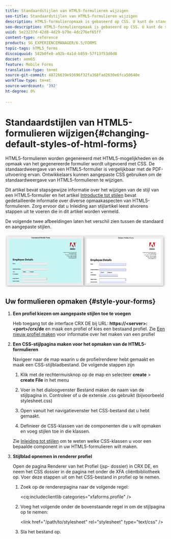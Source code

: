 ```yaml
---
title: Standaardstijlen van HTML5-formulieren wijzigen
seo-title: Standaardstijlen van HTML5-formulieren wijzigen
description: HTML5-formulieropmaak is gebaseerd op CSS. U kunt de standaardstijlen van het formulier wijzigen.
seo-description: HTML5-formulieropmaak is gebaseerd op CSS. U kunt de standaardstijlen van het formulier wijzigen.
uuid: 5e23237d-42d8-4d29-b79e-4dc276ef65ff
content-type: reference
products: SG_EXPERIENCEMANAGER/6.5/FORMS
topic-tags: hTML5_forms
discoiquuid: 582b0fe8-a92b-4a1d-b859-57f13f53d0d8
docset: aem65
feature: Mobile Forms
translation-type: tm+mt
source-git-commit: 48726639e93696f32fa368fad2630e6fca50640e
workflow-type: tm+mt
source-wordcount: '392'
ht-degree: 0%

---
```



# Standaardstijlen van HTML5-formulieren wijzigen{#changing-default-styles-of-html-forms}

HTML5-formulieren worden gegenereerd met HTML5-mogelijkheden en de opmaak van het gegenereerde formulier wordt uitgevoerd met CSS. De standaardweergave van een HTML5-formulier is vergelijkbaar met de PDF-uitvoering ervan. Ontwikkelaars kunnen aangepaste CSS gebruiken om de standaardweergave van HTML5-formulieren te wijzigen.

Dit artikel bevat stapsgewijze informatie over het wijzigen van de stijl van een HTML5-formulier en het artikel [Introductie tot stijlen](/help/forms/using/css-styles.md) bevat gedetailleerde informatie over diverse opmaakaspecten van HTML5-formulieren. Zorg ervoor dat u Inleiding aan stijlartikel leest alvorens stappen uit te voeren die in dit artikel worden vermeld.

De volgende twee afbeeldingen laten het verschil zien tussen de standaard en aangepaste stijlen.

![picture-002-small](assets/pictures-002-small.png)

## Uw formulieren opmaken {#style-your-forms}

1. **Een profiel kiezen om aangepaste stijlen toe te voegen**

   Heb toegang tot de interface CRX DE bij URL: **https://&lt;server>:&lt;port>/crx/de** en maak een profiel of kies een bestaand profiel. Zie [Een nieuw profiel maken](/help/forms/using/custom-profile.md) voor informatie over het maken van een profiel

1. **Een CSS-stijlpagina maken voor het opmaken van de HTML5-formulieren**

   Navigeer naar de map waarin u de profielrenderer hebt gemaakt en maak een CSS-stijlbladbestand. De volgende stappen zijn

   1. Klik met de rechtermuisknop op de map en selecteer **create** > **create File** in het menu

   1. Voer in het dialoogvenster Bestand maken de naam van de stijlpagina in. Controleer of u de extensie .css gebruikt (bijvoorbeeld stylesheet.css)
   1. Open vanuit het navigatievenster het CSS-bestand dat u hebt gemaakt.
   1. Definieer de CSS-klassen van de componenten die u wilt opmaken en voeg stijlen toe in die klassen.

   Zie [Inleiding tot stijlen](/help/forms/using/css-styles.md) om te weten welke CSS-klassen u voor een bepaalde component in uw HTML5-formulieren wilt maken.

1. **Stijlblad opnemen in renderer profiel**

   Open de pagina Renderer van het Profiel (jsp- dossier) in CRX DE, en neem het CSS dossier in de pagina net onder de XFA cliëntbibliotheek op. Voer deze stappen uit om het CSS-bestand in profiel op te nemen.

   1. Zoek op de rendererpagina naar de volgende regel:

      &lt;cq:includeclientlib categories=&quot;xfaforms.profile&quot; />

   1. Voeg het volgende onder de bovenstaande regel in om de stijlpagina op te nemen:

      &lt;link href=&quot;/path/to/stylesheet&quot; rel=&quot;stylesheet&quot; type=&quot;text/css&quot; />

   1. Sla het bestand op.
